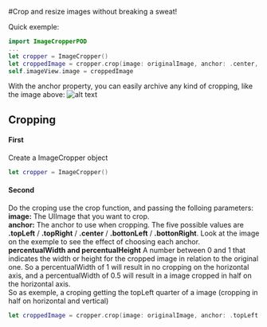 #Crop and resize images without breaking a sweat!

Quick exemple:
```swift
import ImageCropperPOD
...
let cropper = ImageCropper()
let croppedImage = cropper.crop(image: originalImage, anchor: .center, percentualWidth: 0.5, percentualHeight: 0.5)
self.imageView.image = croppedImage
```
With the anchor property, you can easily archive any kind of cropping, like the image above:
![alt text](https://i.imgur.com/lfNFiQ7.jpg)

## Cropping

#### First
Create a ImageCropper object
```swift
let cropper = ImageCropper()
```

#### Second
Do the croping use the crop function, and passing the folloing parameters:   
**image:** The UIImage that you want to crop.  
**anchor:** The anchor to use when cropping. The five possible values are **.topLeft** / **.topRight** / **.center** / **.bottonLeft** / **.bottonRight**. Look at the image on the exemple to see the effect of choosing each anchor.  
**percentualWidth and percentualHeight** A number between 0 and 1 that indicates the width or height for the cropped image in relation to the original one. So a percentualWidth of 1 will result in no cropping on the horizontal axis, and a percentualWidth of 0.5 will result in a image cropped in half on the horizontal axis.  
So as exemple, a croping getting the topLeft quarter of a image (cropping in half on horizontal and vertical)
```swift
let croppedImage = cropper.crop(image: originalImage, anchor: .topLeft, percentualWidth: 0.5, percentualHeight: 0.5)
```

